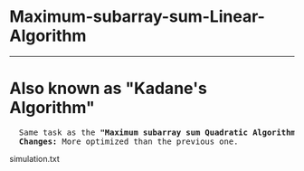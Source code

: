 # Maximum-subarray-sum-Linear-Algorithm
---  
# Also known as <b>"Kadane's Algorithm"</b>
<pre>
  Same task as the <b>"Maximum subarray sum Quadratic Algorithm"</b> in the repositories.  
  <b>Changes:</b> More optimized than the previous one.
</pre>
simulation.txt
